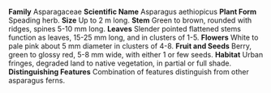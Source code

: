  **Family** Asparagaceae **Scientific Name** Asparagus aethiopicus **Plant Form** Speading herb. **Size** Up to 2 m long. **Stem** Green to brown, rounded with ridges, spines 5-10 mm long. **Leaves** Slender pointed flattened stems function as leaves, 15-25 mm long, and in clusters of 1-5. **Flowers** White to pale pink about 5 mm diameter in clusters of 4-8. **Fruit and Seeds** Berry, green to glossy red, 5-8 mm wide, with either 1 or few seeds. **Habitat** Urban fringes, degraded land to native vegetation, in partial or full shade. **Distinguishing Features** Combination of features distinguish from other asparagus ferns.